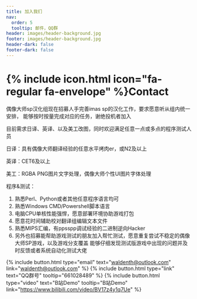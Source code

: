 ```yaml
---
title: 加入我们
nav:
  order: 5
  tooltip: 邮件，QQ群
header: images/header-background.jpg
footer: images/header-background.jpg
header-dark: false
footer-dark: false
---
```


# {% include icon.html icon="fa-regular fa-envelope" %}Contact

偶像大师sp汉化组现在招募人手完善imas sp的汉化工作，要求愿意听从组内统一安排，
能够按时按量完成对应的任务，谢绝投机者加入

目前需求日译、英译、以及美工改图，同时欢迎满足任意一点或多点的程序测试人员

日译：具有偶像大师翻译经验的任意水平烤肉er，或N2及以上

英译：CET6及以上

美工：RGBA PNG图片文字处理，偶像大师个性UI图片字体处理

程序&测试：
1. 熟悉Perl、Python或者其他任意程序语言均可
2. 熟悉Windows CMD/Powershell脚本语言
3. 电脑CPU单核性能强悍，愿意部署环境协助游戏打包
4. 愿意花时间辅助校对翻译组编辑文本文件
5. 熟悉MIPS汇编，有ppsspp调试经验的二进制逆向Hacker
6. 另外也招募能帮助游戏测试的朋友加入帮忙测试，愿意重复尝试不稳定的偶像大师SP游戏，以及游戏分支覆盖 
   能够仔细发现测试版游戏中出现的问题并及时反馈或者系统自动化测试大佬



{%
  include button.html
  type="email"
  text="waldenth@outlook.com"
  link="waldenth@outlook.com"
%}
{%
  include button.html
  type="link"
  text="QQ群号"
  tooltip="661028489"
%}
{%
  include button.html
  type="video"
  text="B站Demo"
  tooltip="B站Demo"
  link="https://www.bilibili.com/video/BV17z4y1q7Ue"
%}